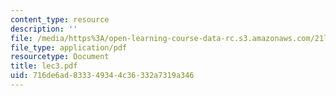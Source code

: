 ```yaml
---
content_type: resource
description: ''
file: /media/https%3A/open-learning-course-data-rc.s3.amazonaws.com/21l-450-literature-and-ethical-values-fall-2002/716de6ad833349344c36332a7319a346_lec3.pdf
file_type: application/pdf
resourcetype: Document
title: lec3.pdf
uid: 716de6ad-8333-4934-4c36-332a7319a346
---
```

